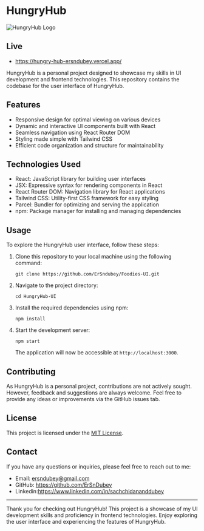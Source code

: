 # HungryHub

![HungryHub Logo](https://github.com/ErSndubey/HungryHub-UI/blob/main/src/Images/logo.png)
## Live
- https://hungry-hub-ersndubey.vercel.app/

HungryHub is a personal project designed to showcase my skills in UI development and frontend technologies. This repository contains the codebase for the user interface of HungryHub.

## Features

- Responsive design for optimal viewing on various devices
- Dynamic and interactive UI components built with React
- Seamless navigation using React Router DOM
- Styling made simple with Tailwind CSS
- Efficient code organization and structure for maintainability

## Technologies Used

- React: JavaScript library for building user interfaces
- JSX: Expressive syntax for rendering components in React
- React Router DOM: Navigation library for React applications
- Tailwind CSS: Utility-first CSS framework for easy styling
- Parcel: Bundler for optimizing and serving the application
- npm: Package manager for installing and managing dependencies

## Usage

To explore the HungryHub user interface, follow these steps:

1. Clone this repository to your local machine using the following command:

   ```
   git clone https://github.com/ErSndubey/Foodies-UI.git
   ```

2. Navigate to the project directory:

   ```
   cd HungryHub-UI
   ```

3. Install the required dependencies using npm:

   ```
   npm install
   ```

4. Start the development server:

   ```
   npm start
   ```

   The application will now be accessible at `http://localhost:3000`.

## Contributing

As HungryHub is a personal project, contributions are not actively sought. However, feedback and suggestions are always welcome. Feel free to provide any ideas or improvements via the GitHub issues tab.

## License

This project is licensed under the [MIT License](LICENSE).

## Contact

If you have any questions or inquiries, please feel free to reach out to me:

- Email: ersndubey@gmail.com
- GitHub: https://github.com/ErSnDubey
- Linkedin:https://www.linkedin.com/in/sachchidananddubey

---

Thank you for checking out HungryHub! This project is a showcase of my UI development skills and proficiency in frontend technologies. Enjoy exploring the user interface and experiencing the features of HungryHub.
